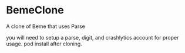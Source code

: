 # BemeClone
A clone of Beme that uses Parse

you will need to setup a parse, digit, and crashlytics account for proper usage.
pod install after cloning.
